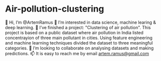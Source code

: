 # Air-pollution-clustering

👋 Hi, I’m @ArtemRamus 👀 I’m interested in data science, machine learing & deep learning. 🌱 I’ve finished a project: "Clustering of air pollution". This project is based on a public dataset where air pollution in India listed concentrayion of three main pollutant in cities. Using feature engineering and machine learning techniques divided the dataset to three meaningful categories. 💞️ I’m looking to collaborate on analysing datasets and making predictions. 📫 It is easy to reach me by email artem.ramus@gmail.com
